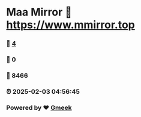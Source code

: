 # Maa Mirror :link: https://www.mmirror.top 
### :page_facing_up: [4](https://www.mmirror.top/tag.html) 
### :speech_balloon: 0 
### :hibiscus: 8466 
### :alarm_clock: 2025-02-03 04:56:45 
### Powered by :heart: [Gmeek](https://github.com/Meekdai/Gmeek)
